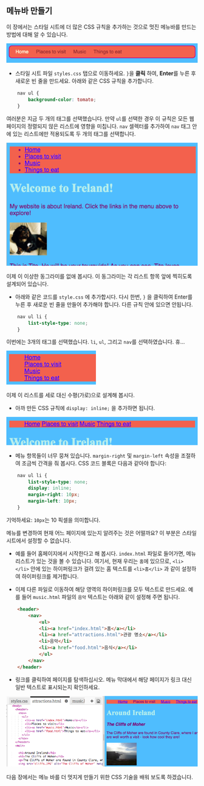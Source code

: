 ## 메뉴바 만들기

이 장에서는 스타일 시트에 더 많은 CSS 규칙을 추가하는 것으로 멋진 메뉴바를 만드는 방법에 대해 알 수 있습니다.

![메뉴 바 예시](images/egCoolMenuBar.png)

- 스타일 시트 파일 `styles.css` 탭으로 이동하세요. `}`을 **클릭** 하여, **Enter**를 누른 후 새로운 빈 줄을 만드세요. 아래와 같은 CSS 규칙을 추가합니다.

```css
    nav ul {
        background-color: tomato;
    }
```

여러분은 지금 두 개의 태그를 선택했습니다. 만약 `ul`를 선택한 경우 이 규칙은 모든 웹페이지의 정렬되지 않은 리스트에 영향을 미칩니다. `nav` 셀렉터를 추가하여 `nav` 태그 안에 있는 리스트에만 적용되도록 두 개의 태그를 선택합니다.

![빨간색 배경 리스트](images/egMenuBarFirstStyle.png)

이제 이 이상한 동그라미를 없애 봅시다. 이 동그라미는 각 리스트 항목 앞에 찍히도록 설계되어 있습니다.

- 아래와 같은 코드를 `style.css` 에 추가합시다. 다시 한번, `}` 을 클릭하여 Enter를 누른 후 새로운 빈 줄을 만들어 추가해야 합니다. 다른 규칙 안에 있으면 안됩니다.

```css
    nav ul li {
        list-style-type: none;
    }
```

이번에는 3개의 태그를 선택했습니다. `li`, `ul`, 그리고 `nav`를 선택하였습니다. 휴...

![동그라미가 사라진 리스트](images/egMenuBarNoBullets.png)

이제 이 리스트를 세로 대신 수평(가로)으로 설계해 봅시다.

- 아까 만든 CSS 규칙에 `display: inline;` 을 추가하면 됩니다.

![](images/egMenuBarInline.png)

- 메뉴 항목들이 너무 뭉쳐 있습니다. `margin-right` 및 `margin-left` 속성을 조절하여 조금씩 간격을 줘 봅시다. CSS 코드 블록은 다음과 같아야 합니다:

```css
    nav ul li {
        list-style-type: none;
        display: inline;
        margin-right: 10px;
        margin-left: 10px;
    }
```

기억하세요: `10px`는 10 픽셀을 의미합니다.

메뉴를 변경하여 현재 어느 페이지에 있는지 알려주는 것은 어떨까요? 이 부분은 스타일 시트에서 설정할 수 없습니다.

- 예를 들어 홈페이지에서 시작한다고 해 봅시다. `index.html` 파일로 들어가면, 메뉴 리스트가 있는 것을 볼 수 있습니다. 여기서, 현재 우리는 `홈`에 있으므로, `<li> </li>` 안에 있는 하이퍼링크가 걸려 있는 홈 텍스트를 `<li>홈</li>` 과 같이 설정하여 하이퍼링크를 제거합니다.

- 이제 다른 파일로 이동하여 해당 영역의 하이퍼링크를 모두 텍스트로 만드세요. 예를 들어 `music.html` 파일의 `음악` 텍스트는 아래와 같이 설정해 주면 됩니다.

```html
    <header>
        <nav>
            <ul>
            <li><a href="index.html">홈</a></li>
            <li><a href="attractions.html">관광 명소</a></li>
            <li>음악</li>
            <li><a href="food.html">음식</a></li>
            </ul>
        </nav>
    </header>
```

- 링크를 클릭하여 페이지를 탐색하십시오. 메뉴 막대에서 해당 페이지가 링크 대신 일반 텍스트로 표시되는지 확인하세요. 

![현재 페이지를 강조 표시하는 메뉴 리스트 예시](images/egMenuBarOnPage.png)

다음 장에서는 메뉴 바를 더 멋지게 만들기 위한 CSS 기술을 배워 보도록 하겠습니다.